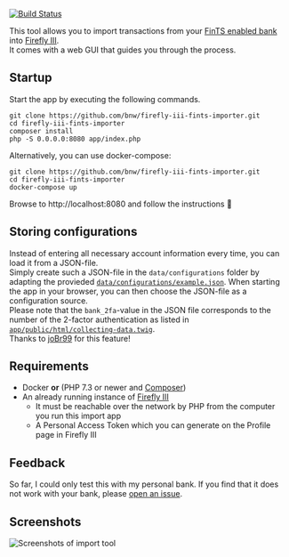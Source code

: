 [![Build Status](https://travis-ci.org/bnw/firefly-iii-fints-importer.svg?branch=master)](https://travis-ci.org/bnw/firefly-iii-fints-importer)

This tool allows you to import transactions from your [FinTS enabled bank](https://subsembly.com/banken.html) into [Firefly III](https://www.firefly-iii.org/).  
It comes with a web GUI that guides you through the process.

Startup
-------

Start the app by executing the following commands.
```
git clone https://github.com/bnw/firefly-iii-fints-importer.git
cd firefly-iii-fints-importer
composer install
php -S 0.0.0.0:8080 app/index.php
```

Alternatively, you can use docker-compose:
```
git clone https://github.com/bnw/firefly-iii-fints-importer.git
cd firefly-iii-fints-importer
docker-compose up
```

Browse to http://localhost:8080 and follow the instructions 🙂

Storing configurations
----------------------

Instead of entering all necessary account information every time, you can load it from a JSON-file.  
Simply create such a JSON-file in the `data/configurations` folder by adapting the provieded [`data/configurations/example.json`](data/configurations/example.json). When starting the app in your browser, you can then choose the JSON-file as a configuration source.  
Please note that the `bank_2fa`-value in the JSON file corresponds to the number of the 2-factor authentication as listed in [`app/public/html/collecting-data.twig`](app/public/html/collecting-data.twig).  
Thanks to [joBr99](https://github.com/joBr99) for this feature!


Requirements
------------
* Docker **or** (PHP 7.3 or newer and [Composer](https://getcomposer.org/))
* An already running instance of [Firefly III](https://www.firefly-iii.org/) 
  * It must be reachable over the network by PHP from the computer you run this import app
  * A Personal Access Token which you can generate on the Profile page in Firefly III 
  
  
Feedback
--------
So far, I could only test this with my personal bank.
If you find that it does not work with your bank, please [open an issue](https://github.com/bnw/firefly-iii-fints-importer/issues/new).

  
Screenshots
-----------
<img src="https://raw.githubusercontent.com/bnw/firefly-iii-fints-importer/master/docs/img/screenshots.gif" alt="Screenshots of import tool">
